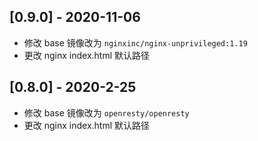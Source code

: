 ## [0.9.0] - 2020-11-06
- 修改 base 镜像改为 `nginxinc/nginx-unprivileged:1.19`
- 更改 nginx index.html 默认路径

## [0.8.0] - 2020-2-25
- 修改 base 镜像改为 `openresty/openresty`
- 更改 nginx index.html 默认路径